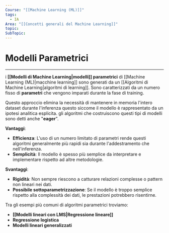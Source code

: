 ```yaml
---
Course: "[[Machine Learning (ML)]]"
tags:
  - IA
Area: "[[Concetti generali del Machine Learning]]"
topic: 
SubTopic:
---
```

# Modelli Parametrici
---
i __[[Modelli di Machine Learning|modelli]] parametrici__ di [[Machine Learning (ML)|macchine learning]] sono generati da un [[Algoritmi di Machine Learning|algoritmi di learning]]. Sono caratterizzati da un numero fisso di __parametri__ che vengono imparati durante la fase di training.

Questo approccio elimina la necessità di mantenere in memoria l'intero dataset durante l'inferenza questo siccome il modello è rappresentato da un ipotesi analitica esplicita. 
gli algoritmi che costruiscono questi tipi di modelli sono detti anche "__eager__".

__Vantaggi__:  
- __Efficienza__: L'uso di un numero limitato di parametri rende questi algoritmi generalmente più rapidi sia durante l'addestramento che nell'inferenza.  
- __Semplicità__: Il modello è spesso più semplice da interpretare e implementare rispetto ad altre metodologie.  

__Svantaggi__:  
- __Rigidità__: Non sempre riescono a catturare relazioni complesse o pattern non lineari nei dati.  
- __Possibile sottoparametrizzazione__: Se il modello è troppo semplice rispetto alla complessità dei dati, le prestazioni potrebbero risentirne.  

Tra gli esempi più comuni di algoritmi parametrici troviamo:  
- __[[Modelli lineari con LMS|Regressione lineare]]__  
- __Regressione logistica__  
- __Modelli lineari generalizzati__  